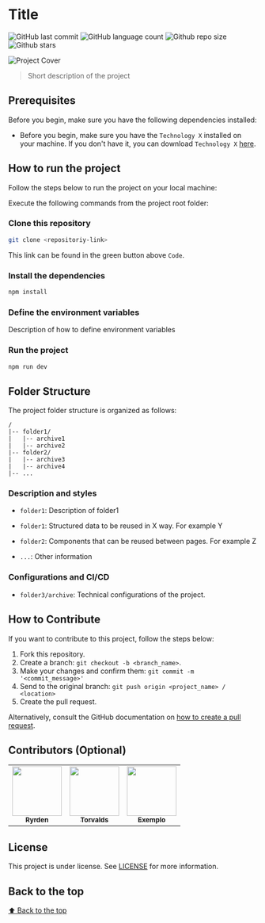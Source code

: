 # Title

<!-- Shields Example, there are N different shields in https://shields.io/ -->
![GitHub last commit](https://img.shields.io/github/last-commit/your-user/your-repository)
![GitHub language count](https://img.shields.io/github/languages/count/your-user/your-repository)
![Github repo size](https://img.shields.io/github/repo-size/your-user/your-repository)
![Github stars](https://img.shields.io/github/stars/your-user/your-repository?style=social)

![Project Cover](https://picsum.photos/1280/720)

> Short description of the project

## Prerequisites

Before you begin, make sure you have the following dependencies installed:

- Before you begin, make sure you have the `Technology X` installed on your machine. If you don't have it, you can download `Technology X` [here](https://example_link.com).

## How to run the project

Follow the steps below to run the project on your local machine:

Execute the following commands from the project root folder:

<!-- Here is all example, just change -->

### Clone this repository

```bash
git clone <repositoriy-link>
```

This link can be found in the green button above `Code`.

### Install the dependencies

```bash
npm install
```

### Define the environment variables

Description of how to define environment variables

### Run the project

```bash
npm run dev
```

## Folder Structure

The project folder structure is organized as follows:

```text
/
|-- folder1/
|   |-- archive1
|   |-- archive2
|-- folder2/
|   |-- archive3
|   |-- archive4
|-- ...
```

<!-- Another way to describe is in plain text -->

### Description and styles

* `folder1`: Description of folder1
* `folder1`: Structured data to be reused in X way. For example Y

* `folder2`: Components that can be reused between pages. For example Z
  
* `...`: Other information

### Configurations and CI/CD

* `folder3/archive`: Technical configurations of the project.

## How to Contribute

If you want to contribute to this project, follow the steps below:

1. Fork this repository.
2. Create a branch: `git checkout -b <branch_name>`.
3. Make your changes and confirm them: `git commit -m '<commit_message>'`
4. Send to the original branch: `git push origin <project_name> / <location>`
5. Create the pull request.

Alternatively, consult the GitHub documentation on [how to create a pull request](https://help.github.com/en/github/collaborating-with-issues-and-pull-requests/creating-a-pull-request).

## Contributors (Optional)

<table>
  <tr>
    <td align="center">
      <a href="https://github.com/ryrden">
        <img src="https://github.com/ryrden.png" width="100px">
        <br>
        <sub>
          <b>Ryrden</b>
        </sub>
      </a>
    </td>
    <td align="center">
      <a href="https://github.com/torvalds">
        <img src="https://github.com/torvalds.png" width="100px">
        <br>
        <sub>
          <b>Torvalds</b>
        </sub>
      </a>
    </td>
    <td align="center">
      <a href="https://github.com/examplo">
        <img src="https://github.com/examplo.png" width="100px">
        <br>
        <sub>
          <b>Exemplo</b>
        </sub>
      </a>
    </td>
  </tr>
</table>

## License

This project is under license. See [LICENSE](LICENSE) for more information.

## Back to the top

[⬆ Back to the top](#title)

